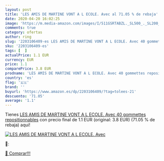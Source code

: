 ```yaml
---
layout: post
title: 'LES AMIS DE MARTINE VONT A L ECOLE. Avec al 71.05 % de rebaja'
date: 2020-04-20 16:02:25
image: 'https://m.media-amazon.com/images/I/511GSRTABZL._SL500_._SL200_.jpg'
comments: true
category: ofertas
author: ring
slug: '2203106409-es LES AMIS DE MARTINE VONT A L ECOLE. Avec 40 gommettes...'
sku: '2203106409-es'
tags: [  ]
actualPrice: 1.1 EUR
currency: EUR
price: 1.1
comparePrice: 3.8 EUR
prodname: 'LES AMIS DE MARTINE VONT A L ECOLE. Avec 40 gommettes repositionnables'
country: 'es'
flag: '🇪🇸'
brand: ''
buyurl: 'https://www.amazon.es/dp/2203106409/?tag=tolees-21'
descuento: '71.05'
average: '1.1'
---
```


Tienes [LES AMIS DE MARTINE VONT A L ECOLE. Avec 40 gommettes repositionnables](https://www.amazon.es/dp/2203106409/?tag=tolees-21) con precio final de  1.1 EUR (original: 3.8 EUR) (71.05 %  de rebaja) aqui!

[![LES AMIS DE MARTINE VONT A L ECOLE. Avec](https://m.media-amazon.com/images/I/511GSRTABZL._SL500_._SL200_.jpg)](https://www.amazon.es/dp/2203106409/?tag=tolees-21)

🔎:


[🛒 Comprar!!!](https://www.amazon.es/dp/2203106409/?tag=tolees-21)
